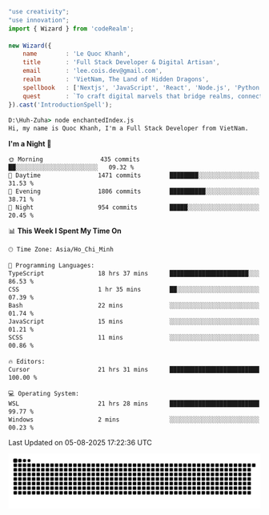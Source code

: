 <!--x axis divider-->

```js 
"use creativity";
"use innovation";
import { Wizard } from 'codeRealm';

new Wizard({
    name        : 'Le Quoc Khanh',
    title       : 'Full Stack Developer & Digital Artisan',
    email       : 'lee.cois.dev@gmail.com',
    realm       : 'VietNam, The Land of Hidden Dragons',
    spellbook   : ['Nextjs', 'JavaScript', 'React', 'Node.js', 'Python', 'Django', 'Cloud Services'],
    quest       : `To craft digital marvels that bridge realms, connect cultures, and bring imagination to life.`,
}).cast('IntroductionSpell');
```

```cmd
D:\Huh-Zuha> node enchantedIndex.js
Hi, my name is Quoc Khanh, I'm a Full Stack Developer from VietNam.
```
<!--START_SECTION:waka-->
**I'm a Night 🦉** 

```text
🌞 Morning                435 commits         ██░░░░░░░░░░░░░░░░░░░░░░░   09.32 % 
🌆 Daytime                1471 commits        ████████░░░░░░░░░░░░░░░░░   31.53 % 
🌃 Evening                1806 commits        ██████████░░░░░░░░░░░░░░░   38.71 % 
🌙 Night                  954 commits         █████░░░░░░░░░░░░░░░░░░░░   20.45 % 
```


📊 **This Week I Spent My Time On** 

```text
🕑︎ Time Zone: Asia/Ho_Chi_Minh

💬 Programming Languages: 
TypeScript               18 hrs 37 mins      ██████████████████████░░░   86.53 % 
CSS                      1 hr 35 mins        ██░░░░░░░░░░░░░░░░░░░░░░░   07.39 % 
Bash                     22 mins             ░░░░░░░░░░░░░░░░░░░░░░░░░   01.74 % 
JavaScript               15 mins             ░░░░░░░░░░░░░░░░░░░░░░░░░   01.21 % 
SCSS                     11 mins             ░░░░░░░░░░░░░░░░░░░░░░░░░   00.86 % 

🔥 Editors: 
Cursor                   21 hrs 31 mins      █████████████████████████   100.00 % 

💻 Operating System: 
WSL                      21 hrs 28 mins      █████████████████████████   99.77 % 
Windows                  2 mins              ░░░░░░░░░░░░░░░░░░░░░░░░░   00.23 % 
```


 Last Updated on 05-08-2025 17:22:36 UTC
<!--END_SECTION:waka-->
<picture>
  <source media="(prefers-color-scheme: dark)" srcset="https://raw.githubusercontent.com/leecois/leecois/output/github-contribution-grid-snake-dark.svg">
  <source media="(prefers-color-scheme: light)" srcset="https://raw.githubusercontent.com/leecois/leecois/output/github-contribution-grid-snake.svg">
  <img alt="github contribution grid snake animation" src="https://raw.githubusercontent.com/leecois/leecois/output/github-contribution-grid-snake.svg">
</picture>
